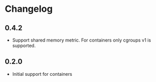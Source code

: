 # Changelog

## 0.4.2

- Support shared memory metric. For containers only cgroups v1 is supported.

## 0.2.0

* Initial support for containers
